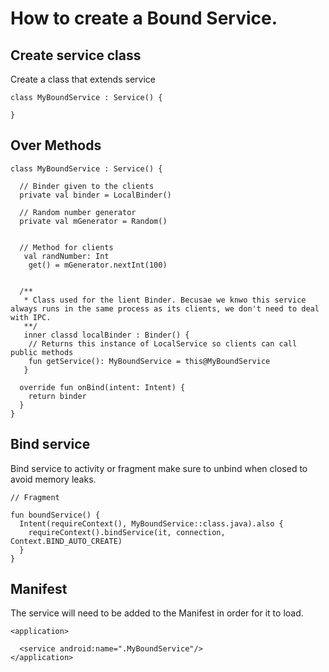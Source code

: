 # How to create a Bound Service. 

## Create service class
Create a class that extends service
```
class MyBoundService : Service() {
  
}
```

## Over Methods

```
class MyBoundService : Service() {
  
  // Binder given to the clients
  private val binder = LocalBinder()
  
  // Random number generator
  private val mGenerator = Random()
  
  
  // Method for clients
   val randNumber: Int
    get() = mGenerator.nextInt(100)
  
  
  /**
   * Class used for the lient Binder. Becusae we knwo this service always runs in the same process as its clients, we don't need to deal with IPC. 
   **/
   inner classd localBinder : Binder() {
    // Returns this instance of LocalService so clients can call public methods
    fun getService(): MyBoundService = this@MyBoundService
   }
  
  override fun onBind(intent: Intent) {
    return binder
  }
}
```

## Bind service
Bind service to activity or fragment make sure to unbind when closed to avoid memory leaks. 
```
// Fragment

fun boundService() {
  Intent(requireContext(), MyBoundService::class.java).also {
    requireContext().bindService(it, connection, Context.BIND_AUTO_CREATE)
  }
}
```

## Manifest
The service will need to be added to the Manifest in order for it to load. 
```
<application>

  <service android:name=".MyBoundService"/>
</application>
```
